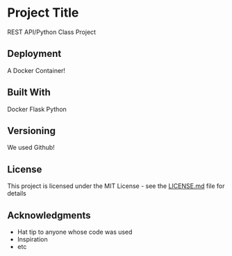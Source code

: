 # Project Title

REST API/Python Class Project

## Deployment
A Docker Container!

## Built With

Docker
Flask
Python

## Versioning

We used Github!

## License

This project is licensed under the MIT License - see the [LICENSE.md](LICENSE.md) file for details

## Acknowledgments

* Hat tip to anyone whose code was used
* Inspiration
* etc
